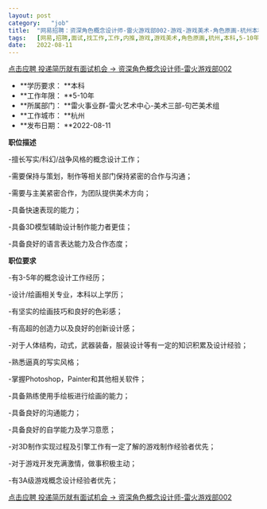```yaml
---
layout:	post
category:	"job"
title:	"网易招聘：资深角色概念设计师-雷火游戏部002-游戏-游戏美术-角色原画-杭州本科5-10年"
tags:	[网易,招聘,面试,找工作,工作,内推,游戏,游戏美术,角色原画,杭州,本科,5-10年]
date:	2022-08-11
---
```


[点击应聘 投递简历就有面试机会 ->  资深角色概念设计师-雷火游戏部002](http://mobile.bole.netease.com/bole/boleDetail?id=13550&employeeId=346f03c3cda5f04c&key=all)



- **学历要求： **本科
- **工作年限： **5-10年
- **所属部门： **雷火事业群-雷火艺术中心-美术三部-句芒美术组
- **工作城市： **杭州
- **发布日期： **2022-08-11



**职位描述**

-擅长写实/科幻/战争风格的概念设计工作；

-需要保持与策划，制作等相关部门保持紧密的合作与沟通；

-需要与主美紧密合作，为团队提供美术方向；

-具备快速表现的能力；

-具备3D模型辅助设计制作能力者更佳；

-具备良好的语言表达能力及合作态度；



**职位要求**

-有3-5年的概念设计工作经历；

-设计/绘画相关专业，本科以上学历；

-有坚实的绘画技巧和良好的色彩感；

-有高超的创造力以及良好的创新设计感；

-对于人体结构，动式，武器装备，服装设计等有一定的知识积累及设计经验；

-熟悉逼真的写实风格；

-掌握Photoshop，Painter和其他相关软件；

-具备熟练使用手绘板进行绘画的能力；

-具备良好的沟通能力；

-具备良好的自学能力及学习意愿；

-对3D制作实现过程及引擎工作有一定了解的游戏制作经验者优先；

-对于游戏开发充满激情，做事积极主动；

-有3A级游戏概念设计经验者优先；



[点击应聘 投递简历就有面试机会 ->  资深角色概念设计师-雷火游戏部002](http://mobile.bole.netease.com/bole/boleDetail?id=13550&employeeId=346f03c3cda5f04c&key=all)